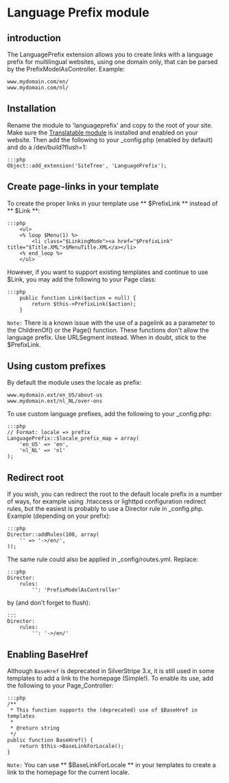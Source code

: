 # Language Prefix module #
## introduction #
The LanguagePrefix extension allows you to create links with a language prefix
for multilingual websites, using one domain only, that can be parsed by the 
PrefixModelAsController. Example:

	www.mydomain.com/en/
	www.mydomain.com/nl/
 

## Installation ##
Rename the module to 'languageprefix' and copy to the root of your site. Make sure the 
[Translatable module](https://github.com/silverstripe/silverstripe-translatable) is installed and enabled on your website. Then add the following to your _config.php (enabled by default) and do a /dev/build?flush=1:

	:::php
	Object::add_extension('SiteTree', 'LanguagePrefix'); 

## Create page-links in your template
To create the proper links in your template use ** $PrefixLink ** instead of ** $Link **:

	:::php
		<ul>
		<% loop $Menu(1) %>
			<li class="$LinkingMode"><a href="$PrefixLink" title="$Title.XML">$MenuTitle.XML</a></li>
		<% end_loop %>
		</ul>

However, if you want to support existing templates and continue to use $Link, you may add the following to your Page class:

	:::php
		public function Link($action = null) {
			return $this->PrefixLink($action);
		}
`Note:` There is a known issue with the use of a pagelink as a parameter to the ChildrenOf() or the Page() function. These functions don't allow the language prefix. Use URLSegment instead. When in doubt, stick to the $PrefixLink.  

## Using custom prefixes ##
By default the module uses the locale as prefix:

	www.mydomain.ext/en_US/about-us
	www.mydomain.ext/nl_NL/over-ons

To use custom language prefixes, add the following to your _config.php:

	:::php
	// Format: locale => prefix
	LanguagePrefix::$locale_prefix_map = array(
	    'en_US' => 'en',
	    'nl_NL' => 'nl'
	);

## Redirect root
If you wish, you can redirect the root to the default locale prefix in a number of ways, for example using .htaccess or lighttpd configuration redirect rules, but the easiest is probably to use a Director rule in _config.php. Example (depending on your prefix): 

	:::php
	Director::addRules(100, array(
	    '' => '->/en/',
    ));
 
 The same rule could also be applied in _config/routes.yml. Replace:
 
 	:::php
 	Director:
	    rules:
	        '': 'PrefixModelAsController'
 
 by (and don't forget to flush):
 
 	:::
 	Director:
	    rules:
	        '': '->/en/' 	
 
## Enabling BaseHref ##
Although `BaseHref` is deprecated in SilverStripe 3.x, it is still used in some templates to add a link to the homepage (Simple!). To enable its use, add the following to your Page_Controller:

	:::php
	/**
	 * This function supports the (deprecated) use of $BaseHref in templates
	 *
	 * @return string
	 */
	public function BaseHref() {
		return $this->BaseLinkForLocale();
	}

`Note:` You can use ** $BaseLinkForLocale ** in your templates to create a link to the homepage for the current locale.

